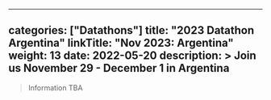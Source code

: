 
---
categories: ["Datathons"]
title: "2023 Datathon Argentina"
linkTitle: "Nov 2023: Argentina"
weight: 13
date: 2022-05-20
description: >
  Join us November 29 - December 1 in Argentina
---

>Information TBA
